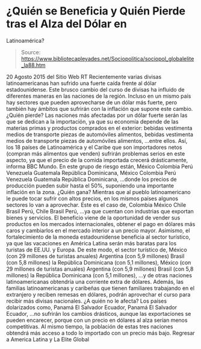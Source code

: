 # ¿Quién se Beneficia y Quién Pierde tras el Alza del Dólar en 
Latinoamérica?

> Source: https://www.bibliotecapleyades.net/Sociopolitica/sociopol_globalelite_la88.htm

20 Agosto 2015
del Sitio Web RT
Recientemente varias divisas latinoamericanas han sufrido una fuerte caída frente al dólar estadounidense. Este brusco cambio del curso de divisas ha influido de diferentes maneras en las naciones de la región.
Incluso en un mismo país hay sectores que pueden aprovecharse de un dólar más fuerte, pero también hay ámbitos que sufrirán con la inflación que supone este cambio.
¿Quién pierde? Las naciones más afectadas por un dólar fuerte serán las que se dedican a la importación, ya que su economía depende de las materias primas y productos comprados en el exterior:
bebidas vestimenta medios de transporte piezas de automóviles alimentos,
bebidas
vestimenta
medios de transporte
piezas de automóviles
alimentos,
...entre ellos.
Así, los 18 países de Latinoamérica y el Caribe que son importadores netos (compran más alimentos que venden) sufrirán problemas serios en este aspecto, ya que el precio de la comida importada crecerá drásticamente, informa BBC Mundo.
En este grupo de riesgo están,
México Colombia Perú Venezuela Guatemala República Dominicana,
México
Colombia
Perú
Venezuela
Guatemala
República Dominicana,
...donde los precios de producción pueden subir hasta el 50%, suponiendo una importante inflación en la zona.
¿Quién gana? Mientras que al pueblo latinoamericano le puede tocar sufrir con altos precios, en los mismos países algunos sectores lo van a aprovechar.
Este es el caso de,
Colombia México Chile Brasil Perú,
Chile
Brasil
Perú,
...ya que cuentan con industrias que exportan bienes y servicios.
El beneficio viene de la oportunidad de vender sus productos en los mercados internacionales, obtener el pago en dólares más caros y cambiarlos en el mercado interior a un precio mayor. Asimismo, el fortalecimiento de la moneda estadounidense beneficia al sector turístico, ya que las vacaciones en América Latina serán más baratas para los turistas de EE.UU. y Europa.
De este modo, el sector turístico de,
México (con 29 millones de turistas anuales) Argentina (con 5,9 millones) Brasil (con 5,8 millones) la República Dominicana (con 5,1 millones),
México (con 29 millones de turistas anuales)
Argentina (con 5,9 millones)
Brasil (con 5,8 millones)
la República Dominicana (con 5,1 millones),
...y de otras naciones latinoamericanas obtendría una corriente extra de dólares. Además, las familias latinoamericanas y caribeñas que tienen familiares trabajando en el extranjero y reciben remesas en dólares, podrán aprovechar el curso para recibir más divisas nacionales.
¿A quién no le afecta? Los países dolarizados como,
Panamá El Salvador Ecuador,
Panamá
El Salvador
Ecuador,
...no sufrirán los cambios drásticos, aunque las exportaciones se pueden encarecer, porque con un precio en dólares al alza serían menos competitivas.
Al mismo tiempo, la población de estas tres naciones obtendrá más acceso a todo lo importado con un precio más bajo.
Regresar a America Latina y La Elite Global
